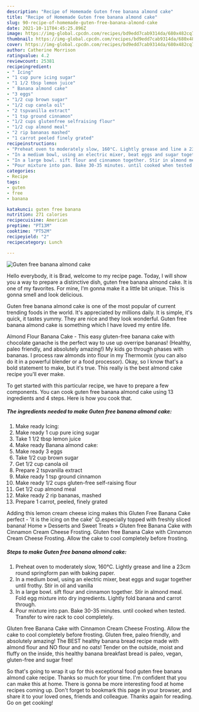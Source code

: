 ```yaml
---
description: "Recipe of Homemade Guten free banana almond cake"
title: "Recipe of Homemade Guten free banana almond cake"
slug: 90-recipe-of-homemade-guten-free-banana-almond-cake
date: 2021-10-11T04:45:25.896Z
image: https://img-global.cpcdn.com/recipes/bd9edd7cab9314da/680x482cq70/guten-free-banana-almond-cake-recipe-main-photo.jpg
thumbnail: https://img-global.cpcdn.com/recipes/bd9edd7cab9314da/680x482cq70/guten-free-banana-almond-cake-recipe-main-photo.jpg
cover: https://img-global.cpcdn.com/recipes/bd9edd7cab9314da/680x482cq70/guten-free-banana-almond-cake-recipe-main-photo.jpg
author: Catherine Morrison
ratingvalue: 4.2
reviewcount: 25381
recipeingredient:
- " Icing"
- "1 cup pure icing sugar"
- "1 1/2 tbsp lemon juice"
- " Banana almond cake"
- "3 eggs"
- "1/2 cup brown sugar"
- "1/2 cup canola oil"
- "2 tspvanilla extract"
- "1 tsp ground cinnamon"
- "1/2 cups glutenfree selfraising flour"
- "1/2 cup almond meal"
- "2 rip bananas mashed"
- "1 carrot peeled finely grated"
recipeinstructions:
- "Preheat oven to moderately slow, 160°C. Lightly grease and line a 23cm round springform pan with baking paper."
- "In a medium bowl, using an electric mixer, beat eggs and sugar together until frothy. Stir in oil and vanilla"
- "In a large bowl. sift flour and cinnamon together. Stir in almond meal. Fold egg mixture into dry ingredients. Lightly fold banana and carrot through."
- "Pour mixture into pan. Bake 30-35 minutes. until cooked when tested. Transfer to wire rack to cool completely."
categories:
- Recipe
tags:
- guten
- free
- banana

katakunci: guten free banana 
nutrition: 271 calories
recipecuisine: American
preptime: "PT13M"
cooktime: "PT52M"
recipeyield: "2"
recipecategory: Lunch

---
```



![Guten free banana almond cake](https://img-global.cpcdn.com/recipes/bd9edd7cab9314da/680x482cq70/guten-free-banana-almond-cake-recipe-main-photo.jpg)

Hello everybody, it is Brad, welcome to my recipe page. Today, I will show you a way to prepare a distinctive dish, guten free banana almond cake. It is one of my favorites. For mine, I'm gonna make it a little bit unique. This is gonna smell and look delicious.

Guten free banana almond cake is one of the most popular of current trending foods in the world. It's appreciated by millions daily. It is simple, it's quick, it tastes yummy. They are nice and they look wonderful. Guten free banana almond cake is something which I have loved my entire life.

Almond Flour Banana Cake - This easy gluten-free banana cake with chocolate ganache is the perfect way to use up overripe bananas! (Healthy, paleo friendly, and absolutely amazing!) My kids go through phases with bananas. I process raw almonds into flour in my Thermomix (you can also do it in a powerful blender or a food processor). Okay, so I know that&#39;s a bold statement to make, but it&#39;s true. This really is the best almond cake recipe you&#39;ll ever make.


To get started with this particular recipe, we have to prepare a few components. You can cook guten free banana almond cake using 13 ingredients and 4 steps. Here is how you cook that.

<!--inarticleads1-->

##### The ingredients needed to make Guten free banana almond cake:

1. Make ready  Icing:
1. Make ready 1 cup pure icing sugar
1. Take 1 1/2 tbsp lemon juice
1. Make ready  Banana almond cake:
1. Make ready 3 eggs
1. Take 1/2 cup brown sugar
1. Get 1/2 cup canola oil
1. Prepare 2 tspvanilla extract
1. Make ready 1 tsp ground cinnamon
1. Make ready 1/2 cups gluten-free self-raising flour
1. Get 1/2 cup almond meal
1. Make ready 2 rip bananas, mashed
1. Prepare 1 carrot, peeled, finely grated


Adding this lemon cream cheese icing makes this Gluten Free Banana Cake perfect - &#39;it is the icing on the cake&#39; 😉.especially topped with freshly sliced banana! Home » Desserts and Sweet Treats » Gluten free Banana Cake with Cinnamon Cream Cheese Frosting. Gluten free Banana Cake with Cinnamon Cream Cheese Frosting. Allow the cake to cool completely before frosting. 

<!--inarticleads2-->

##### Steps to make Guten free banana almond cake:

1. Preheat oven to moderately slow, 160°C. Lightly grease and line a 23cm round springform pan with baking paper.
1. In a medium bowl, using an electric mixer, beat eggs and sugar together until frothy. Stir in oil and vanilla
1. In a large bowl. sift flour and cinnamon together. Stir in almond meal. Fold egg mixture into dry ingredients. Lightly fold banana and carrot through.
1. Pour mixture into pan. Bake 30-35 minutes. until cooked when tested. Transfer to wire rack to cool completely.


Gluten free Banana Cake with Cinnamon Cream Cheese Frosting. Allow the cake to cool completely before frosting. Gluten free, paleo friendly, and absolutely amazing! The BEST healthy banana bread recipe made with almond flour and NO flour and no oats! Tender on the outside, moist and fluffy on the inside, this healthy banana breakfast bread is paleo, vegan, gluten-free and sugar free! 

So that's going to wrap it up for this exceptional food guten free banana almond cake recipe. Thanks so much for your time. I'm confident that you can make this at home. There is gonna be more interesting food at home recipes coming up. Don't forget to bookmark this page in your browser, and share it to your loved ones, friends and colleague. Thanks again for reading. Go on get cooking!
